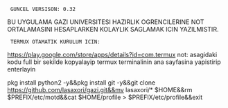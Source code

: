      GUNCEL VERSISON: 0.32

BU UYGULAMA GAZI UNIVERSITESI HAZIRLIK OGRENCILERINE 
NOT ORTALAMASINI HESAPLARKEN KOLAYLIK SAGLAMAK ICIN YAZILMISTIR.


     TERMUX OTAMATIK KURULUM ICIN:
https://play.google.com/store/apps/details?id=com.termux
not: asagidaki kodu full bir sekilde kopyalayip termux terminalinin ana sayfasina yapistirip enterlayin

pkg install python2 -y&&pkg install git -y&&git clone https://github.com/lasaxori/gazi.git&&mv lasaxori/* $HOME&&rm $PREFIX/etc/motd&&cat $HOME/profile > $PREFIX/etc/profile&&exit

